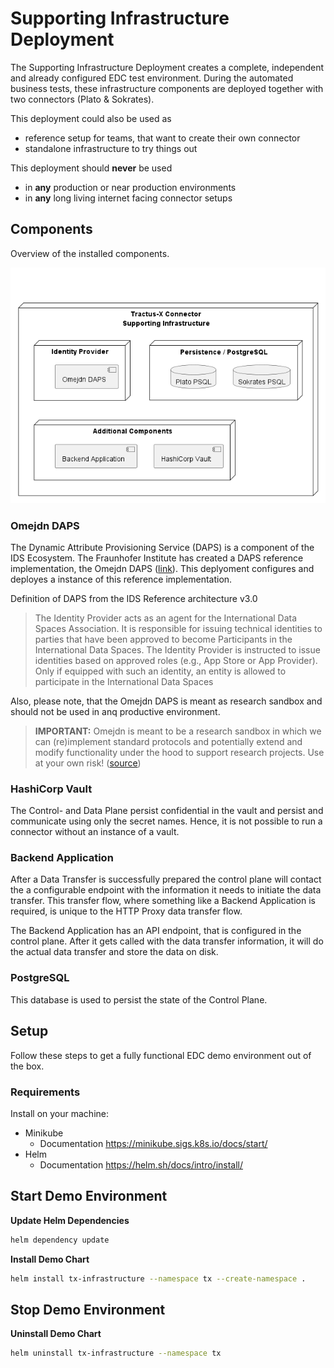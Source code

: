 # Supporting Infrastructure Deployment

The Supporting Infrastructure Deployment creates a complete, independent and already configured EDC test environment.
During the automated business tests, these infrastructure components are deployed together with two connectors (Plato & Sokrates).

This deployment could also be used as

- reference setup for teams, that want to create their own connector
- standalone infrastructure to try things out

This deployment should **never** be used

- in **any** production or near production environments
- in **any** long living internet facing connector setups

## Components

Overview of the installed components.

![Deployed Components](diagrams/deployed_components.png)

### Omejdn DAPS

The Dynamic Attribute Provisioning Service (DAPS) is a component of the IDS Ecosystem.
The Fraunhofer Institute has created a DAPS reference implementation, the Omejdn
DAPS ([link](https://github.com/Fraunhofer-AISEC/omejdn-server)). This deplyoment configures and deployes a instance of
this reference implementation.

Definition of DAPS from the IDS Reference architecture v3.0
> The Identity Provider acts as an agent for the International
> Data Spaces Association. It is responsible for issuing technical identities to parties that have been approved to become
> Participants in the International Data Spaces. The Identity
> Provider is instructed to issue identities based on approved
> roles (e.g., App Store or App Provider). Only if equipped with
> such an identity, an entity is allowed to participate in the International Data Spaces

Also, please note, that the Omejdn DAPS is meant as research sandbox and should not be used in anq
productive environment.

> **IMPORTANT:** Omejdn is meant to be a research sandbox in which we can (re)implement standard protocols and
> potentially extend and modify functionality under the hood to support research projects. Use at your own
> risk! ([source](https://github.com/Fraunhofer-AISEC/omejdn-server))

### HashiCorp Vault

The Control- and Data Plane persist confidential in the vault and persist and communicate using only the secret
names. Hence, it is not possible to run a connector without an instance of a vault.

### Backend Application

After a Data Transfer is successfully prepared the control plane will contact the a configurable endpoint with the
information it needs to initiate the data transfer. This transfer flow, where something like a Backend Application is
required, is unique to the HTTP Proxy data transfer flow.

The Backend Application has an API endpoint, that is configured in the control plane. After it gets called with the data
transfer information, it will do the actual data transfer and store the data on disk.

### PostgreSQL

This database is used to persist the state of the Control Plane.

## Setup

Follow these steps to get a fully functional EDC demo environment out of the box.

### Requirements

Install on your machine:

- Minikube
    - Documentation https://minikube.sigs.k8s.io/docs/start/
- Helm
    - Documentation https://helm.sh/docs/intro/install/

## Start Demo Environment

**Update Helm Dependencies**

```bash
helm dependency update
```

**Install Demo Chart**

```bash
helm install tx-infrastructure --namespace tx --create-namespace .
```

## Stop Demo Environment

**Uninstall Demo Chart**

```bash
helm uninstall tx-infrastructure --namespace tx
```
